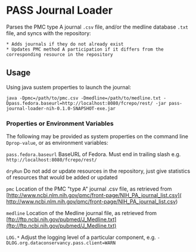 # PASS Journal Loader

Parses the PMC type A journal `.csv` file, and/or the medline database `.txt` file, and syncs with the repository:

    * Adds journals if they do not already exist
    * Updates PMC method A participation if it differs from the corresponding resource in the repository

## Usage

Using java sustem properties to launch the journal:

    java -Dpmc=/path/to/pmc.csv -Dmedline=/path/to/medline.txt -Dpass.fedora.baseurl=http://localhost:8080/fcrepo/rest/ -jar pass-journal-loader-nih-0.1.0-SNAPSHOT-exe.jar

### Properties or Environment Variables

The following may be provided as system properties on the command line `Dprop-value`, or as environment variables:

`pass.fedora.baseurl`
BaseURL of Fedora.  Must end in trailing slash e.g. `http://localhost:8080/fcrepo/rest/`

`dryRun`
Do not add or update resources in the repository, just give statistics of resources that would be added or updated

`pmc`
Location of the PMC "type A" journal .csv file, as retrieved from [http://www.ncbi.nlm.nih.gov/pmc/front-page/NIH_PA_journal_list.csv]( http://www.ncbi.nlm.nih.gov/pmc/front-page/NIH_PA_journal_list.csv)

`medline`
Location of the Medline journal file, as retrieved from [ftp://ftp.ncbi.nih.gov/pubmed/J_Medline.txt](ftp://ftp.ncbi.nih.gov/pubmed/J_Medline.txt)

`LOG.*`
Adjust the logging level of a particular component, e.g. `-DLOG.org.dataconservancy.pass.client=WARN`